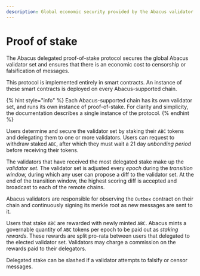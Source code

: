 ```yaml
---
description: Global economic security provided by the Abacus validator set
---
```


# Proof of stake

The Abacus delegated proof-of-stake protocol secures the global Abacus validator set and ensures that there is an economic cost to censorship or falsification of messages.

This protocol is implemented entirely in smart contracts. An instance of these smart contracts is deployed on every Abacus-supported chain.

{% hint style="info" %}
Each Abacus-supported chain has its own validator set, and runs its own instance of proof-of-stake. For clarity and simplicity, the documentation describes a single instance of the protocol.
{% endhint %}

Users determine and secure the validator set by staking their `ABC` tokens and delegating them to one or more validators. Users can request to withdraw staked `ABC`, after which they must wait a 21 day _unbonding period_ before receiving their tokens.

The validators that have received the most delegated stake make up the _validator set_. The validator set is adjusted every _epoch_ during the _transition window,_ during which any user can propose a diff to the validator set. At the end of the transition window, the highest scoring diff is accepted and broadcast to each of the remote chains.

Abacus validators are responsible for observing the `Outbox` contract on their chain and continuously signing its merkle root as new messages are sent to it.

Users that stake `ABC` are rewarded with newly minted `ABC`. Abacus mints a governable quantity of `ABC` tokens per epoch to be paid out as _staking rewards_. These rewards are split pro-rata between users that delegated to the elected validator set. Validators may charge a commission on the rewards paid to their delegators.

Delegated stake can be slashed if a validator attempts to falsify or censor messages.

